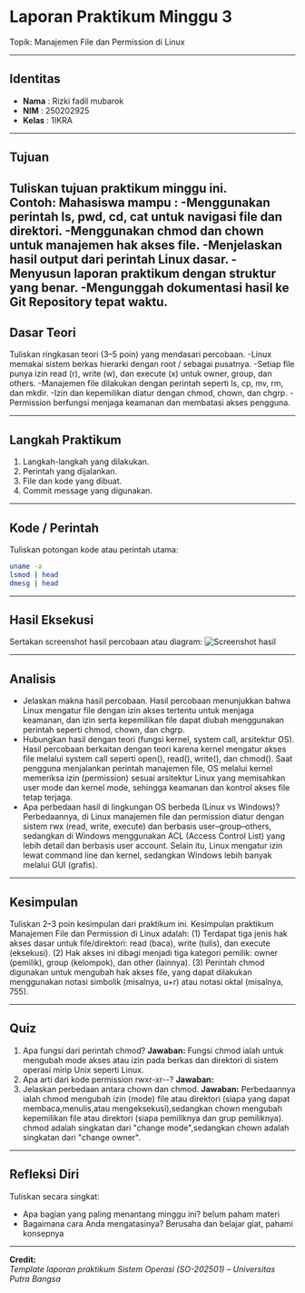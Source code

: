 
# Laporan Praktikum Minggu 3
Topik: Manajemen File dan Permission di Linux



---

## Identitas
- **Nama**  : Rizki fadil mubarok
- **NIM**   : 250202925 
- **Kelas** : 1IKRA

---

## Tujuan
Tuliskan tujuan praktikum minggu ini.  
Contoh: 
Mahasiswa mampu :
-Menggunakan perintah ls, pwd, cd, cat untuk navigasi file dan direktori.
-Menggunakan chmod dan chown untuk manajemen hak akses file.
-Menjelaskan hasil output dari perintah Linux dasar.
-Menyusun laporan praktikum dengan struktur yang benar.
-Mengunggah dokumentasi hasil ke Git Repository tepat waktu.
---

## Dasar Teori
Tuliskan ringkasan teori (3–5 poin) yang mendasari percobaan.
-Linux memakai sistem berkas hierarki dengan root / sebagai pusatnya.
-Setiap file punya izin read (r), write (w), dan execute (x) untuk owner, group, dan others.
-Manajemen file dilakukan dengan perintah seperti ls, cp, mv, rm, dan mkdir.
-Izin dan kepemilikan diatur dengan chmod, chown, dan chgrp.
-Permission berfungsi menjaga keamanan dan membatasi akses pengguna.



---

## Langkah Praktikum
1. Langkah-langkah yang dilakukan.  
2. Perintah yang dijalankan.  
3. File dan kode yang dibuat.  
4. Commit message yang digunakan.

---

## Kode / Perintah
Tuliskan potongan kode atau perintah utama:
```bash
uname -a
lsmod | head
dmesg | head
```

---

## Hasil Eksekusi
Sertakan screenshot hasil percobaan atau diagram:
![Screenshot hasil](screenshots/example.png)

---

## Analisis
- Jelaskan makna hasil percobaan.
    Hasil percobaan menunjukkan bahwa Linux mengatur file dengan izin akses tertentu untuk menjaga            keamanan, dan izin serta kepemilikan file dapat diubah menggunakan perintah seperti chmod, chown,         dan chgrp. 
- Hubungkan hasil dengan teori (fungsi kernel, system call, arsitektur OS).
     Hasil percobaan berkaitan dengan teori karena kernel mengatur akses file melalui system call             seperti open(), read(), write(), dan chmod(). Saat pengguna menjalankan perintah manajemen file, OS      melalui kernel memeriksa izin (permission) sesuai arsitektur Linux yang memisahkan user mode dan         kernel mode, sehingga keamanan dan kontrol akses file tetap terjaga.
-    Apa perbedaan hasil di lingkungan OS berbeda (Linux vs Windows)?  
     Perbedaannya, di Linux manajemen file dan permission diatur dengan sistem rwx (read, write,              execute) dan berbasis user–group–others, sedangkan di Windows menggunakan ACL (Access Control List)      yang lebih detail dan berbasis user account. Selain itu, Linux mengatur izin lewat command line dan      kernel,    sedangkan Windows lebih banyak melalui GUI (grafis).
---

## Kesimpulan
Tuliskan 2–3 poin kesimpulan dari praktikum ini.
Kesimpulan praktikum Manajemen File dan Permission di Linux adalah:
(1) Terdapat tiga jenis hak akses dasar untuk file/direktori: read (baca), write (tulis), dan execute (eksekusi).
(2) Hak akses ini dibagi menjadi tiga kategori pemilik: owner (pemilik), group (kelompok), dan other (lainnya). 
(3) Perintah chmod digunakan untuk mengubah hak akses file, yang dapat dilakukan menggunakan notasi simbolik (misalnya, u+r) atau notasi oktal (misalnya, 755). 

---

## Quiz
1. Apa fungsi dari perintah chmod?
   **Jawaban:** Fungsi chmod ialah untuk mengubah mode akses atau izin pada berkas dan direktori di sistem operasi mirip Unix seperti Linux. 
2. Apa arti dari kode permission rwxr-xr--?
   **Jawaban:**  
3. Jelaskan perbedaan antara chown dan chmod.
   **Jawaban:** Perbedaannya ialah chmod mengubah izin (mode) file atau direktori (siapa yang dapat membaca,menulis,atau mengeksekusi),sedangkan chown mengubah kepemilikan file atau direktori (siapa pemiliknya dan grup pemiliknya). chmod adalah singkatan dari "change mode",sedangkan chown adalah singkatan dari "change owner".  

---

## Refleksi Diri
Tuliskan secara singkat:
- Apa bagian yang paling menantang minggu ini? belum paham materi  
- Bagaimana cara Anda mengatasinya? Berusaha dan belajar giat, pahami konsepnya

---

**Credit:**  
_Template laporan praktikum Sistem Operasi (SO-202501) – Universitas Putra Bangsa_
